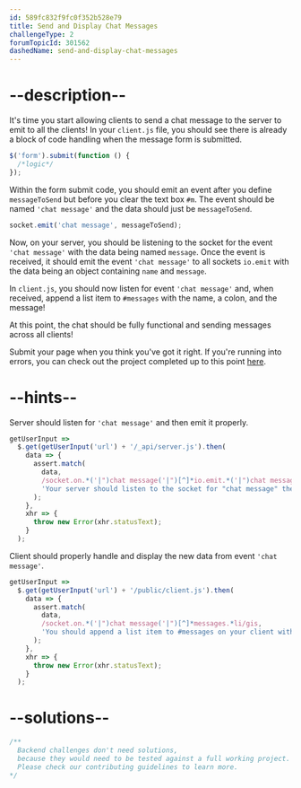 ```yaml
---
id: 589fc832f9fc0f352b528e79
title: Send and Display Chat Messages
challengeType: 2
forumTopicId: 301562
dashedName: send-and-display-chat-messages
---
```


# --description--

It's time you start allowing clients to send a chat message to the server to emit to all the clients! In your `client.js` file, you should see there is already a block of code handling when the message form is submitted.

```js
$('form').submit(function () {
  /*logic*/
});
```

Within the form submit code, you should emit an event after you define `messageToSend` but before you clear the text box `#m`. The event should be named `'chat message'` and the data should just be `messageToSend`.

```js
socket.emit('chat message', messageToSend);
```

Now, on your server, you should be listening to the socket for the event `'chat message'` with the data being named `message`. Once the event is received, it should emit the event `'chat message'` to all sockets `io.emit` with the data being an object containing `name` and `message`.

In `client.js`, you should now listen for event `'chat message'` and, when received, append a list item to `#messages` with the name, a colon, and the message!

At this point, the chat should be fully functional and sending messages across all clients!

Submit your page when you think you've got it right. If you're running into errors, you can check out the project completed up to this point [here](https://gist.github.com/camperbot/d7af9864375207e254f73262976d2016).

# --hints--

Server should listen for `'chat message'` and then emit it properly.

```js
getUserInput =>
  $.get(getUserInput('url') + '/_api/server.js').then(
    data => {
      assert.match(
        data,
        /socket.on.*('|")chat message('|")[^]*io.emit.*('|")chat message('|").*name.*message/gis,
        'Your server should listen to the socket for "chat message" then emit to all users "chat message" with name and message in the data object'
      );
    },
    xhr => {
      throw new Error(xhr.statusText);
    }
  );
```

Client should properly handle and display the new data from event `'chat message'`.

```js
getUserInput =>
  $.get(getUserInput('url') + '/public/client.js').then(
    data => {
      assert.match(
        data,
        /socket.on.*('|")chat message('|")[^]*messages.*li/gis,
        'You should append a list item to #messages on your client within the "chat message" event listener to display the new message'
      );
    },
    xhr => {
      throw new Error(xhr.statusText);
    }
  );
```

# --solutions--

```js
/**
  Backend challenges don't need solutions, 
  because they would need to be tested against a full working project. 
  Please check our contributing guidelines to learn more.
*/
```
